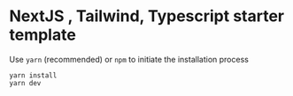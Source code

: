 # NextJS , Tailwind, Typescript starter template
Use `yarn` (recommended) or `npm` to initiate the installation process

```
yarn install
yarn dev
```